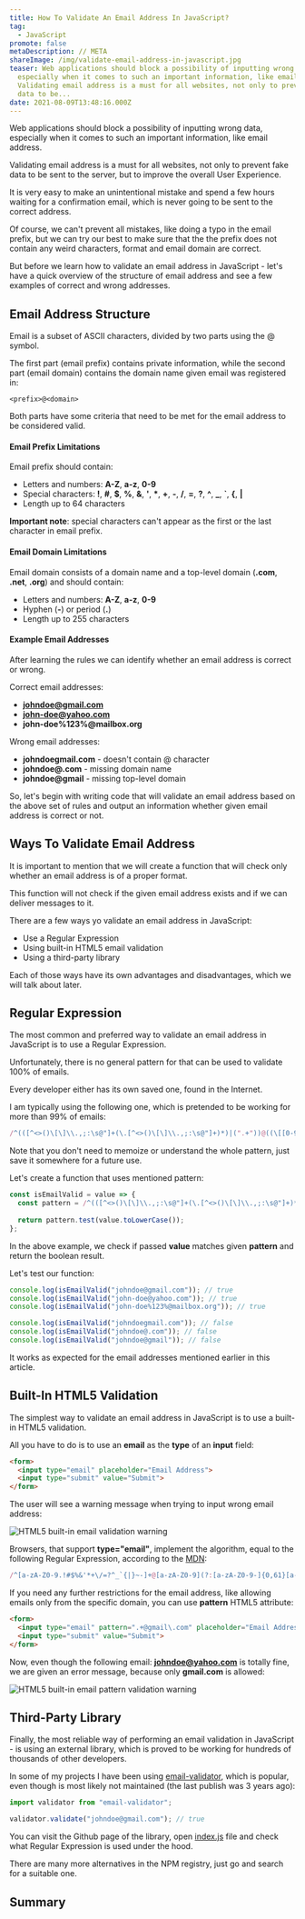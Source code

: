 ```yaml
---
title: How To Validate An Email Address In JavaScript?
tag:
  - JavaScript
promote: false
metaDescription: // META
shareImage: /img/validate-email-address-in-javascript.jpg
teaser: Web applications should block a possibility of inputting wrong data,
  especially when it comes to such an important information, like email address.
  Validating email address is a must for all websites, not only to prevent fake
  data to be...
date: 2021-08-09T13:48:16.000Z
---
```

Web applications should block a possibility of inputting wrong data, especially when it comes to such an important information, like email address.

Validating email address is a must for all websites, not only to prevent fake data to be sent to the server, but to improve the overall User Experience.

It is very easy to make an unintentional mistake and spend a few hours waiting for a confirmation email, which is never going to be sent to the correct address.

Of course, we can't prevent all mistakes, like doing a typo in the email prefix, but we can try our best to make sure that the the prefix does not contain any weird characters, format and email domain are correct.

But before we learn how to validate an email address in JavaScript - let's have a quick overview of the structure of email address and see a few examples of correct and wrong addresses.

## Email Address Structure

Email is a subset of ASCII characters, divided by two parts using the @ symbol.

The first part (email prefix) contains private information, while the second part (email domain) contains the domain name given email was registered in:

`<prefix>@<domain>`

Both parts have some criteria that need to be met for the email address to be considered valid.

#### Email Prefix Limitations

Email prefix should contain:

* Letters and numbers: **A-Z**, **a-z**, **0-9**
* Special characters: **!**, **\#**, **$**, **%**, **&**, **'**, **\***, **+**, **\-**, **/**, **\=**, **?**, **^**, **_**, **`**, **{**, **\|**
* Length up to 64 characters

**Important note**: special characters can't appear as the first or the last character in email prefix.

#### Email Domain Limitations

Email domain consists of a domain name and a top-level domain (**.com**, **.net**, **.org**) and should contain:

* Letters and numbers: **A-Z**, **a-z**, **0-9**
* Hyphen (**\-**) or period (**.**)
* Length up to 255 characters

#### Example Email Addresses

After learning the rules we can identify whether an email address is correct or wrong.

Correct email addresses:

* **johndoe@gmail.com**
* **john-doe@yahoo.com**
* **john-doe%123%@mailbox.org**

Wrong email addresses:

* **johndoegmail.com** - doesn't contain @ character
* **johndoe@.com** - missing domain name
* **johndoe@gmail** - missing top-level domain

So, let's begin with writing code that will validate an email address based on the above set of rules and output an information whether given email address is correct or not.

## Ways To Validate Email Address

It is important to mention that we will create a function that will check only whether an email address is of a proper format.

This function will not check if the given email address exists and if we can deliver messages to it.

There are a few ways yo validate an email address in JavaScript:

* Use a Regular Expression
* Using built-in HTML5 email validation
* Using a third-party library

Each of those ways have its own advantages and disadvantages, which we will talk about later.

## Regular Expression

The most common and preferred way to validate an email address in JavaScript is to use a Regular Expression.

Unfortunately, there is no general pattern for that can be used to validate 100% of emails.

Every developer either has its own saved one, found in the Internet.

I am typically using the following one, which is pretended to be working for more than 99% of emails:

```javascript
/^(([^<>()\[\]\\.,;:\s@"]+(\.[^<>()\[\]\\.,;:\s@"]+)*)|(".+"))@((\[[0-9]{1,3}\.[0-9]{1,3}\.[0-9]{1,3}\.[0-9]{1,3}\])|(([a-zA-Z\-0-9]+\.)+[a-zA-Z]{2,}))$/
```

Note that you don't need to memoize or understand the whole pattern, just save it somewhere for a future use.

Let's create a function that uses mentioned pattern:

```javascript
const isEmailValid = value => {
  const pattern = /^(([^<>()\[\]\\.,;:\s@"]+(\.[^<>()\[\]\\.,;:\s@"]+)*)|(".+"))@((\[[0-9]{1,3}\.[0-9]{1,3}\.[0-9]{1,3}\.[0-9]{1,3}\])|(([a-zA-Z\-0-9]+\.)+[a-zA-Z]{2,}))$/;
   
  return pattern.test(value.toLowerCase());
};
```

In the above example, we check if passed **value** matches given **pattern** and return the boolean result.

Let's test our function:

```javascript
console.log(isEmailValid("johndoe@gmail.com")); // true
console.log(isEmailValid("john-doe@yahoo.com")); // true
console.log(isEmailValid("john-doe%123%@mailbox.org")); // true

console.log(isEmailValid("johndoegmail.com")); // false
console.log(isEmailValid("johndoe@.com")); // false
console.log(isEmailValid("johndoe@gmail")); // false
```

It works as expected for the email addresses mentioned earlier in this article.

## Built-In HTML5 Validation

The simplest way to validate an email address in JavaScript is to use a built-in HTML5 validation.

All you have to do is to use an **email** as the **type** of an **input** field:

```html
<form>
  <input type="email" placeholder="Email Address">
  <input type="submit" value="Submit">
</form>
```

The user will see a warning message when trying to input wrong email address:

![HTML5 built-in email validation warning](/img/screenshot-2021-08-08-at-17.19.06.png "HTML5 built-in email validation warning")

Browsers, that support **type="email"**, implement the algorithm, equal to the following Regular Expression, according to the [MDN](https://developer.mozilla.org/en-US/docs/Web/HTML/Element/input/email#basic_validation):

```javascript
/^[a-zA-Z0-9.!#$%&'*+\/=?^_`{|}~-]+@[a-zA-Z0-9](?:[a-zA-Z0-9-]{0,61}[a-zA-Z0-9])?(?:\.[a-zA-Z0-9](?:[a-zA-Z0-9-]{0,61}[a-zA-Z0-9])?)*$/
```

If you need any further restrictions for the email address, like allowing emails only from the specific domain, you can use **pattern** HTML5 attribute:

```html
<form>
  <input type="email" pattern=".+@gmail\.com" placeholder="Email Address">
  <input type="submit" value="Submit">
</form>
```

Now, even though the following email: **johndoe@yahoo.com** is totally fine, we are given an error message, because only **gmail.com** is allowed:

![HTML5 built-in email pattern validation warning](/img/screenshot-2021-08-08-at-17.25.51.png "HTML5 built-in email pattern validation warning")

## Third-Party Library

Finally, the most reliable way of performing an email validation in JavaScript - is using an external library, which is proved to be working for hundreds of thousands of other developers.

In some of my projects I have been using [email-validator](https://www.npmjs.com/package/email-validator), which is popular, even though is most likely not maintained (the last publish was 3 years ago):

```javascript
import validator from "email-validator";

validator.validate("johndoe@gmail.com"); // true
```

You can visit the Github page of the library, open [index.js](https://github.com/manishsaraan/email-validator/blob/master/index.js) file and check what Regular Expression is used under the hood.

There are many more alternatives in the NPM registry, just go and search for a suitable one.

## Summary